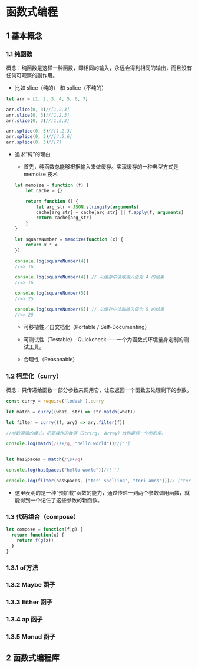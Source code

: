 # 函数式编程

## 1 基本概念

### 1.1 纯函数

概念：纯函数是这样一种函数，即相同的输入，永远会得到相同的输出，而且没有任何可观察的副作用。

- 比如 slice（纯的） 和 splice（不纯的）

```js
let arr = [1, 2, 3, 4, 5, 6, 7]

arr.slice(0, 3)//[1,2,3]
arr.slice(0, 3)//[1,2,3]
arr.slice(0, 3)//[1,2,3]

arr.splice(0, 3)//[1,2,3]
arr.splice(0, 3)//[4,5,6]
arr.splice(0, 3)//[7]

```
- 追求“纯”的理由

    + 首先，纯函数总能够根据输入来做缓存。实现缓存的一种典型方式是 memoize 技术
    
    ```js
    let memoize = function (f) {
        let cache = {}
    
        return function () {
            let arg_str = JSON.stringify(arguments)
            cache[arg_str] = cache[arg_str] || f.apply(f, arguments)
            return cache[arg_str]
        }
    }
    
    let squareNumber = memoize(function (x) {
        return x * x
    })
    
    console.log(squareNumber(4))
    //=> 16
    
    console.log(squareNumber(4)) // 从缓存中读取输入值为 4 的结果
    //=> 16
    
    console.log(squareNumber(5))
    //=> 25
    
    console.log(squareNumber(5)) // 从缓存中读取输入值为 5 的结果
    //=> 25
    ```
    
    + 可移植性／自文档化（Portable / Self-Documenting）
    
    + 可测试性（Testable）-Quickcheck——一个为函数式环境量身定制的测试工具。
    
    + 合理性（Reasonable）
    
    

### 1.2 柯里化（curry）

概念：只传递给函数一部分参数来调用它，让它返回一个函数去处理剩下的参数。

```js
const curry = require('lodash').curry

let match = curry((what, str) => str.match(what))

let filter = curry((f, ary) => ary.filter(f))

//参数遵循的模式。把要操作的数据（String， Array）放到最后一个参数里。

console.log(match(/\s+/g, "hello world"))//['']


let hasSpaces = match(/\s+/g)

console.log(hasSpaces("hello world"))//['']

console.log(filter(hasSpaces, ["tori_spelling", "tori amos"]))// ["tori amos"]

```

- 这里表明的是一种“预加载”函数的能力，通过传递一到两个参数调用函数，就能得到一个记住了这些参数的新函数。


### 1.3 代码组合（compose）

```js
let compose = function(f,g) {
  return function(x) {
    return f(g(x))
  }
}
```





### 1.3.1 of方法
### 1.3.2 Maybe 函子
### 1.3.3 Either 函子
### 1.3.4 ap 函子
### 1.3.5 Monad 函子

## 2 函数式编程库
